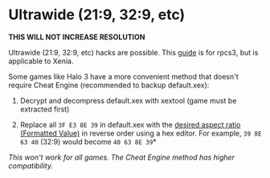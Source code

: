 # Ultrawide (21:9, 32:9, etc)

**THIS WILL NOT INCREASE RESOLUTION**

Ultrawide (21:9, 32:9, etc) hacks are possible. This [guide](https://forums.rpcs3.net/thread-199065.html) is for rpcs3, but is applicable to Xenia.

Some games like Halo 3 have a more convenient method that doesn't require Cheat Engine (recommended to backup default.xex):

1. Decrypt and decompress default.xex with xextool (game must be extracted first)

2. Replace all `3F E3 8E 39` in default.xex with the [desired aspect ratio (Formatted Value)](http://www.wsgf.org/article/common-hex-values) in reverse order using a hex editor. For example, `39 8E 63 40` (32:9) would become `40 63 8E 39`*

*This won't work for all games. The Cheat Engine method has higher compatibility.*
